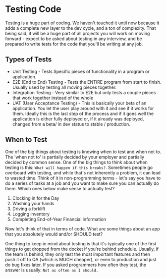 # Testing Code

Testing is a huge part of coding. We haven't touched it until now because it adds a complete new layer to the dev cycle, and a ton of complexity. That being said, it will be a huge part of all projects you will work on moving forward - expect to be asked about testing in any interview, and be prepared to write tests for the code that you'll be writing at any job.

## Types of Tests

- Unit Testing - Tests Specific pieces of functionality in a program or application.
- E2E (End to End) Testing - Tests the ENTIRE program from start to finish. Usually used by testing all moving pieces together.
- Integration Testing - Very similar to E2E but only tests a couple pieces that work together instead of the whole
- UAT (User Acceptance Testing) - This is basically your beta of an application. You let the user play around with it and see if it works for them. Ideally this is the last step of the process and if it goes well the application is either fully deployed or, if it already was deployed, changed from a beta/ in dev status to stable / production.

## When to Test

One of the big things about testing is knowing when to test and when not to. The 'when not to' is partially decided by your employer and partially decided by common sense. One of the big things to think about when testing is this: `What will happen if this breaks?`. Sometimes people go overboard with testing, and while that's not inherently a problem, it can lead to wasted time. Think of it in non-programming terms - let's say you have to do a series of tasks at a job and you want to make sure you can actually do them. Which ones below make sense to actually test?

1. Clocking in for the Day
2. Washing your hands
3. Driving a forklift
4. Logging inventory
5. Completing End-of-Year Financial information

Now let's think of that in terms of code. What are some things about an app that you absolutely would and/or SHOULD test?

One thing to keep in mind about testing is that it's typically one of the first things to get dropped from the docket if you're behind schedule. Usually, if the team is behind, they only test the most important features and then push it off to QA (which is MUCH cheaper), or even to production and just do bug fixes later. If you asked programmers how often they test, the answer is usually: `Not as often as I should.`
